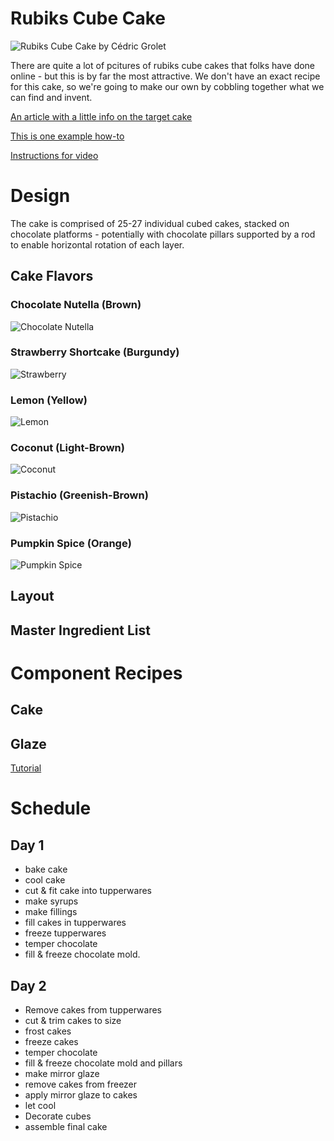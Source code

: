 # Rubiks Cube Cake
![Rubiks Cube Cake by Cédric Grolet](rubiks_cube_cake.jpg)

There are quite a lot of pcitures of rubiks cube cakes that folks have done online - but this is by far the most attractive.
We don't have an exact recipe for this cake, so we're going to make our own by cobbling together what we can find and invent.

[An article with a little info on the target cake](https://mymodernmet.com/cedric-grolet-rubiks-cube-cakes/)

[This is one example how-to](https://www.youtube.com/watch?v=qpEO6RWzMJ8&t=738s&ab_channel=HowToCookThat)

[Instructions for video](https://www.howtocookthat.net/public_html/rubiks-cube-cake/)

# Design
 The cake is comprised of 25-27 individual cubed cakes, stacked on chocolate platforms - potentially with chocolate pillars supported by a rod to enable horizontal rotation of each layer.

 ## Cake Flavors

 ### Chocolate Nutella (Brown)
 ![Chocolate Nutella](chocolate_nutella.png)

 ### Strawberry Shortcake (Burgundy)
 ![Strawberry](strawberry.png)

 ### Lemon (Yellow)
 ![Lemon](lemon.png)

 ### Coconut (Light-Brown)
 ![Coconut](coconut.png)

 ### Pistachio (Greenish-Brown)
 ![Pistachio](pistachio.png)

 ### Pumpkin Spice (Orange)
 ![Pumpkin Spice](pumpkin.png)

## Layout

## Master Ingredient List

# Component Recipes

## Cake

## Glaze
[Tutorial](https://www.youtube.com/watch?v=qMFzoUbw9pg&ab_channel=emmymade)

# Schedule

## Day 1
- bake cake
- cool cake
- cut & fit cake into tupperwares
- make syrups
- make fillings
- fill cakes in tupperwares
- freeze tupperwares
- temper chocolate
- fill & freeze chocolate mold.

## Day 2
- Remove cakes from tupperwares
- cut & trim cakes to size
- frost cakes
- freeze cakes
- temper chocolate
- fill & freeze chocolate mold and pillars
- make mirror glaze
- remove cakes from freezer
- apply mirror glaze to cakes
- let cool
- Decorate cubes
- assemble final cake